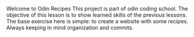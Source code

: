 Welcome to Odin Recipes 
    This project is part of odin coding school. The objective of this lesson is to show learned skills of the previous lessons.
    The base exercise here is simple: to create a website with some recipes. Always keeping in mind organization and commits.
